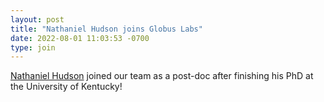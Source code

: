```yaml
---
layout: post
title: "Nathaniel Hudson joins Globus Labs"
date: 2022-08-01 11:03:53 -0700
type: join
---
```


[Nathaniel Hudson](https://nathaniel-hudson.github.io/) joined our team as a post-doc after finishing his PhD at the University of Kentucky!
